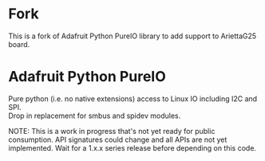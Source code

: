 # Fork
 This is a fork of Adafruit Python PureIO library to add support to AriettaG25 board.

# Adafruit Python PureIO

Pure python (i.e. no native extensions) access to Linux IO including I2C and SPI.  
Drop in replacement for smbus and spidev modules.

NOTE: This is a work in progress that's not yet ready for public consumption.
API signatures could change and all APIs are not yet implemented.  Wait for a
1.x.x series release before depending on this code.
